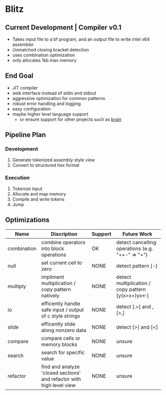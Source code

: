 # Blitz

## Current Development | Compiler v0.1

- Takes input file to a bf program, and an output file to write intel x64 assembler
- Unmatched closing bracket detection
- uses combination optimization
- only allocates 1kb max memory

## End Goal

- JIT compiler
- web interface instead of stdin and stdout
- aggressive optimization for common patterns
- robust error handling and logging
- easy configuration
- maybe higher level language support
    - or ensure support for other projects such as [brain](https://github.com/brain-lang/brain)

## Pipeline Plan

### Development

1) Generate tokenized assembly style view
2) Convert to structured hex format

### Execution

1) Tokenize input
2) Allocate and map memory
3) Compile and write tokens
4) Jump

## Optimizations

| Name        | Discription                                                          | Support | Future Work                                        |
|-------------|----------------------------------------------------------------------|---------|----------------------------------------------------|
| combination | combine operators into block operations                              | OK      | detect cancelling operations (e.g. "++-" => "+")   |
| null        | set current cell to zero                                             | NONE    | detect pattern [-]                                 |
| multiply    | impliment multiplication / copy pattern natively                     | NONE    | detect multiplication / copy pattern [y(x>x+)yx<-] |
| io          | efficently handle safe input / output of c style strings             | NONE    | detect [.>] and ,[>,]                              |
| slide       | efficently slide along nonzero data                                  | NONE    | detect [>] and [<]                                 |
| compare     | compare cells or memory blocks                                       | NONE    | unsure                                             |
| search      | search for specific value                                            | NONE    | unsure                                             |
| refactor    | find and analyze 'closed sections' and refactor with high level view | NONE    | unsure                                             |
